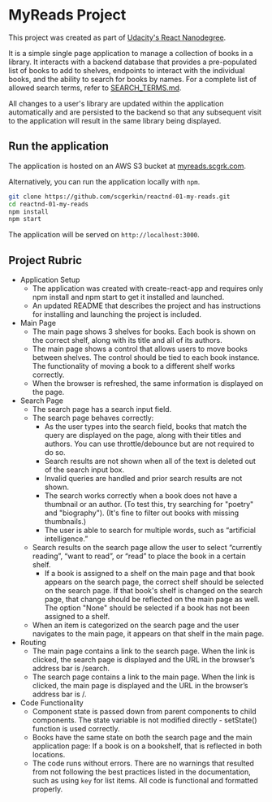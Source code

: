 # MyReads Project
This project was created as part of [Udacity's React Nanodegree](https://www.udacity.com/course/react-nanodegree--nd019).

It is a simple single page application to manage a collection of books in a library. It interacts with a backend database that provides a pre-populated list of books to add to shelves, endpoints to interact with the individual books, and the ability to search for books by names. For a complete list of allowed search terms, refer to [SEARCH_TERMS.md](./SEARCH_TERMS.md).

All changes to a user's library are updated within the application automatically and are persisted to the backend so that any subsequent visit to the application will result in the same library being displayed.

## Run the application
The application is hosted on an AWS S3 bucket at [myreads.scgrk.com](http://myreads.scgrk.com).

Alternatively, you can run the application locally with `npm`.
```sh
git clone https://github.com/scgerkin/reactnd-01-my-reads.git
cd reactnd-01-my-reads
npm install
npm start
```
The application will be served on `http://localhost:3000`.

## Project Rubric
- Application Setup
  - The application was created with create-react-app and requires only npm install and npm start to get it installed and launched.
  - An updated README that describes the project and has instructions for installing and launching the project is included.
- Main Page
  - The main page shows 3 shelves for books. Each book is shown on the correct shelf, along with its title and all of its authors.
  - The main page shows a control that allows users to move books between shelves. The control should be tied to each book instance. The functionality of moving a book to a different shelf works correctly.
  - When the browser is refreshed, the same information is displayed on the page.
- Search Page
  - The search page has a search input field.
  - The search page behaves correctly:
    - As the user types into the search field, books that match the query are displayed on the page, along with their titles and authors. You can use throttle/debounce but are not required to do so.
    - Search results are not shown when all of the text is deleted out of the search input box.
    - Invalid queries are handled and prior search results are not shown.
    - The search works correctly when a book does not have a thumbnail or an author. (To test this, try searching for "poetry" and "biography"). (It's fine to filter out books with missing thumbnails.)
    - The user is able to search for multiple words, such as “artificial intelligence.”
  - Search results on the search page allow the user to select “currently reading”, “want to read”, or “read” to place the book in a certain shelf.
    - If a book is assigned to a shelf on the main page and that book appears on the search page, the correct shelf should be selected on the search page. If that book's shelf is changed on the search page, that change should be reflected on the main page as well. The option "None" should be selected if a book has not been assigned to a shelf.
  - When an item is categorized on the search page and the user navigates to the main page, it appears on that shelf in the main page.
- Routing
  - The main page contains a link to the search page. When the link is clicked, the search page is displayed and the URL in the browser’s address bar is /search.
  - The search page contains a link to the main page. When the link is clicked, the main page is displayed and the URL in the browser’s address bar is /.
- Code Functionality
  - Component state is passed down from parent components to child components. The state variable is not modified directly - setState() function is used correctly.
  - Books have the same state on both the search page and the main application page: If a book is on a bookshelf, that is reflected in both locations.
  - The code runs without errors. There are no warnings that resulted from not following the best practices listed in the documentation, such as using `key` for list items. All code is functional and formatted properly.
